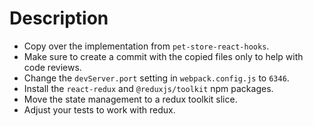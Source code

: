 # Description

- Copy over the implementation from `pet-store-react-hooks`.
- Make sure to create a commit with the copied files only to help with code reviews.
- Change the `devServer.port` setting in `webpack.config.js` to `6346`.
- Install the `react-redux` and `@reduxjs/toolkit` npm packages.
- Move the state management to a redux toolkit slice.
- Adjust your tests to work with redux.
